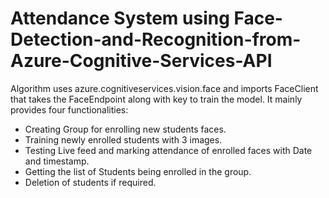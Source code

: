 # Attendance System using Face-Detection-and-Recognition-from-Azure-Cognitive-Services-API

Algorithm uses azure.cognitiveservices.vision.face and imports FaceClient that takes the FaceEndpoint along with key to train the model. 
It mainly provides four functionalities:

- Creating Group for enrolling new students faces.
- Training newly enrolled students with 3 images.
- Testing Live feed and marking attendance of enrolled faces with Date and timestamp. 
- Getting the list of Students being enrolled in the group.
- Deletion of students if required.

